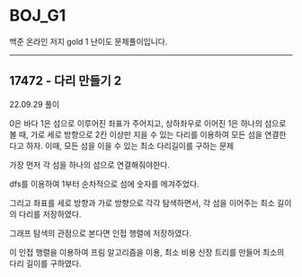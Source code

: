 # BOJ_G1
백준 온라인 저지 gold 1 난이도 문제풀이입니다.

---

## 17472 - 다리 만들기 2

22.09.29 풀이

0은 바다 1은 섬으로 이루어진 좌표가 주어지고, 상하좌우로 이어진 1은 하나의 섬으로 볼 때, 가로 세로 방향으로 2칸 이상만 지을 수 있는 다리를 이용하여 모든 섬을 연결한다고 하자. 이때, 모든 섬을 이을 수 있는 최소 다리길이를 구하는 문제

가장 먼저 각 섬을 하나의 섬으로 연결해줘야한다.

dfs를 이용하여 1부터 순차적으로 섬에 숫자를 메겨주었다.

그리고 좌표를 세로 방향과 가로 방향으로 각각 탐색하면서, 각 섬을 이어주는 최소 길이의 다리를 저장하였다.

그래프 탐색의 관점으로 본다면 인접 행렬에 저장하였다.

이 인접 행렬을 이용하여 프림 알고리즘을 이용, 최소 비용 신장 트리를 만들어 최소의 다리 길이를 구하였다. 